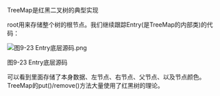 TreeMap是红黑二叉树的典型实现

root用来存储整个树的根节点。我们继续跟踪Entry(是TreeMap的内部类)的代码：

![图9-23 Entry底层源码.png](../../../blog/zheng-s/source/image/1495695046855639.png)

图9-23 Entry底层源码

   可以看到里面存储了本身数据、左节点、右节点、父节点、以及节点颜色。 TreeMap的put()/remove()方法大量使用了红黑树的理论。